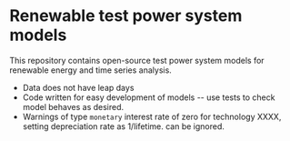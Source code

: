 # Renewable test power system models
This repository contains open-source test power system models for renewable energy and time series analysis.


- Data does not have leap days
- Code written for easy development of models -- use tests to check model behaves as desired.
- Warnings of type `monetary` interest rate of zero for technology XXXX, setting depreciation rate as 1/lifetime. can be ignored.